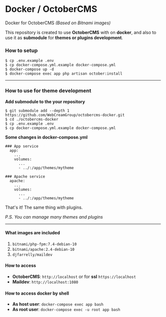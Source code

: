 # Docker / OctoberCMS
Docker for OctoberCMS *(Based on Bitnami images)*

This repository is created to use **OctoberCMS** with on **docker**,
and also to use it as **submodule** for **themes or plugins development**.

### How to setup
```
$ cp .env.example .env
$ cp docker-compose.yml.example docker-compose.yml
$ docker-compose up -d
$ docker-compose exec app php artisan october:install
```

***

### How to use for theme development
**Add submodule to the your repository**
```
$ git submodule add --depth 1 https://github.com/WebCreamGroup/octobercms-docker.git
$ cd ./octobercms-docker
$ cp .env.example .env
$ cp docker-compose.yml.example docker-compose.yml
```

**Some changes in docker-compose.yml**
```
### App service
  app:
    ...
    volumes:
      ...
      - ../:/app/themes/mytheme

### Apache service
  apache:
    ...
    volumes:
      ...
      - ../:/app/themes/mytheme
```

That's it! The same thing with plugins.

*P.S. You can manage many themes and plugins*

***

#### What images are included
1. `bitnami/php-fpm:7.4-debian-10`
2. `bitnami/apache:2.4-debian-10`
3. `djfarrelly/maildev`

#### How to access
- **OctoberCMS**: `http://localhost` or for **ssl** `https://localhost`
- **Maildev**: `http://localhost:1080`

#### How to access docker by shell
- **As host user**: `docker-compose exec app bash`
- **As root user**: `docker-compose exec -u root app bash`
